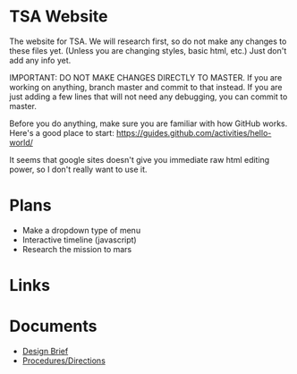 # TSA Website
The website for TSA.
We will research first, so do not make any changes to these files yet. (Unless you are changing styles, basic html, etc.)  Just don't add any info yet.

IMPORTANT: DO NOT MAKE CHANGES DIRECTLY TO MASTER. If you are working on anything, branch master and commit to that instead.
If you are just adding a few lines that will not need any debugging, you can commit to master.

Before you do anything, make sure you are familiar with how GitHub works. Here's a good place to start: https://guides.github.com/activities/hello-world/

It seems that google sites doesn't give you immediate raw html editing power, so I don't really want to use it.  


# Plans
* Make a dropdown type of menu
* Interactive timeline  (javascript)
* Research the mission to mars

# Links

# Documents

* [Design Brief](https://drive.google.com/open?id=0B0SxAlF2z1IqdHF0YmVsbl9Db3c)
* [Procedures/Directions](https://drive.google.com/open?id=0B0SxAlF2z1IqZC01aVBUZUJFS3c)
